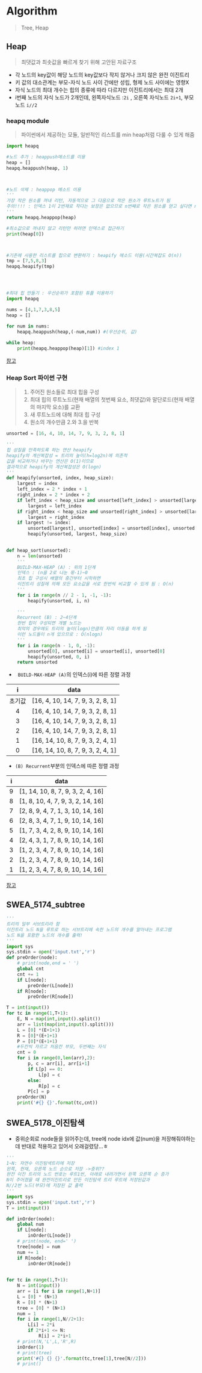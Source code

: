 # Algorithm

> Tree, Heap



## Heap

> 최댓값과 최솟값을 빠르게 찾기 위해 고안된 자료구조

- 각 노드의 key값이 해당 노드의 key값보다 작지 않거나 크지 않은 완전 이진트리
- 키 값의 대소관계는 부모-자식 노드 사이 간에만 성립, 형제 노드 사이에는 영향X
- 자식 노드의 최대 개수는 힙의 종류에 따라 다르지만 이진트리에서는 최대 2개
- i번째 노드의 자식 노드가 2개인데, 왼쪽자식노드 :`2i` , 오른쪽 자식노드 `2i+1`, 부모노드 `i//2`



### heapq module

> 파이썬에서 제공하는 모듈, 일반적인 리스트를 min heap처럼 다룰 수 있게 해줌

```python
import heapq

#노드 추가 : heappush메소드를 이용
heap = []
heapq.heappush(heap, 1)



#노드 삭제 : heappop 메소드 이용
'''
가장 작은 원소를 꺼내 리턴, 자동적으로 그 다음으로 작은 원소가 루트노트가 됨
주의!!!! : 인덱스 1이 2번재로 작다는 보장은 없으므로 n번째로 작은 원소를 얻고 싶다면 n-1개의 원소를 빼내야 함.
'''
return heapq.heappop(heap)

#최소값으로 꺼내지 않고 리턴만 하려면 인덱스로 접근하기
print(heap[0])



#기존에 사용한 리스트를 힙으로 변환하기 : heapify 메소드 이용(시간복잡도 O(n))
tmp = [7,5,8,3]
heapq.heapify(tmp)




#최대 힙 만들기 : 우선순위가 포함된 튜플 이용하기
import heapq

nums = [4,1,7,3,8,5]
heap = []

for num in nums:
    heapq.heappush(heap,(-num,num)) #(우선순위, 값)
    
while heap:
    print(heapq.heappop(heap)[1]) #index 1
```

[참고](https://hocheon.tistory.com/70)



### Heap Sort 파이썬 구현

>1. 주어진 원소들로 최대 힙을 구성
>2. 최대 힙의 루트노드(현재 배열의 첫번째 요소, 최댓값)와 말단로드(현재 배열의 마지막 요소)를 교환
>3. 새 루트노드에 대해 최대 힙 구성
>4. 원소의 개수만큼 2.와 3.을 반복



```python
unsorted = [16, 4, 10, 14, 7, 9, 3, 2, 8, 1]

'''
힙 성질을 만족하도록 하는 연산 heapify
heapify의 계산복잡성 = 트리의 높이(h=log2n)에 의존적
값을 비교하거나 바꾸는 연산은 O(1)이므로 
결과적으로 heapify의 계산복잡성은 O(logn)
'''
def heapify(unsorted, index, heap_size):
    largest = index
    left_index = 2 * index + 1
    right_index = 2 * index + 2
    if left_index < heap_size and unsorted[left_index] > unsorted[largest]:
        largest = left_index
    if right_index < heap_size and unsorted[right_index] > unsorted[largest]:
        largest = right_index
    if largest != index:
        unsorted[largest], unsorted[index] = unsorted[index], unsorted[largest]
        heapify(unsorted, largest, heap_size)

        
def heap_sort(unsorted):
    n = len(unsorted)
    '''
    BUILD-MAX-HEAP (A) : 위의 1단계
    인덱스 : (n을 2로 나눈 몫-1)~0
    최초 힙 구성시 배열의 중간부터 시작하면
    이진트리 성질에 의해 모든 요소값을 서로 한번씩 비교할 수 있게 됨 : O(n)
    '''
    for i in range(n // 2 - 1, -1, -1):
        heapify(unsorted, i, n)
    
    '''
    Recurrent (B) : 2~4단계
    한번 힙이 구성되면 개별 노드는
    최악의 경우에도 트리의 높이(logn)만큼의 자리 이동을 하게 됨
    이런 노드들이 n개 있으므로 : O(nlogn)
    '''
    for i in range(n - 1, 0, -1):
        unsorted[0], unsorted[i] = unsorted[i], unsorted[0]
        heapify(unsorted, 0, i)
    return unsorted
```

- ` BUILD-MAX-HEAP (A)`의 인덱스(i)에 따른 정렬 과정

|   i    |               data                |
| :----: | :-------------------------------: |
| 초기값 | [16, 4, 10, 14, 7, 9, 3, 2, 8, 1] |
|   4    | [16, 4, 10, 14, 7, 9, 3, 2, 8, 1] |
|   3    | [16, 4, 10, 14, 7, 9, 3, 2, 8, 1] |
|   2    | [16, 4, 10, 14, 7, 9, 3, 2, 8, 1] |
|   1    | [16, 14, 10, 8, 7, 9, 3, 2, 4, 1] |
|   0    | [16, 14, 10, 8, 7, 9, 3, 2, 4, 1] |

- `(B) Recurrent`부분의 인덱스에 따른 정렬 과정

|  i   |               data                |
| :--: | :-------------------------------: |
|  9   | [1, 14, 10, 8, 7, 9, 3, 2, 4, 16] |
|  8   | [1, 8, 10, 4, 7, 9, 3, 2, 14, 16] |
|  7   | [2, 8, 9, 4, 7, 1, 3, 10, 14, 16] |
|  6   | [2, 8, 3, 4, 7, 1, 9, 10, 14, 16] |
|  5   | [1, 7, 3, 4, 2, 8, 9, 10, 14, 16] |
|  4   | [2, 4, 3, 1, 7, 8, 9, 10, 14, 16] |
|  3   | [1, 2, 3, 4, 7, 8, 9, 10, 14, 16] |
|  2   | [1, 2, 3, 4, 7, 8, 9, 10, 14, 16] |
|  1   | [1, 2, 3, 4, 7, 8, 9, 10, 14, 16] |

[참고](https://ratsgo.github.io/data%20structure&algorithm/2017/09/27/heapsort/)





## SWEA_5174_subtree

```python
'''
트리의 일부 서브트리라 함
이진트리 노드 N을 루트로 하는 서브트리에 속한 노드의 개수를 알아내는 프로그램
노드 N을 포함한 노드의 개수를 출력!
'''
import sys
sys.stdin = open('input.txt','r')
def preOrder(node):
    # print(node,end = ' ')
    global cnt
    cnt += 1
    if L[node]:
        preOrder(L[node])
    if R[node]:
        preOrder(R[node])

T = int(input())
for tc in range(1,T+1):
    E, N = map(int,input().split())
    arr = list(map(int,input().split()))
    L = [0] *(E+1+1)
    R = [0]*(E+1+1)
    P = [0]*(E+1+1)
    #두칸씩 자르고 처음칸 부모, 두번째는 자식
    cnt = 0
    for i in range(0,len(arr),2):
        p, c = arr[i], arr[i+1]
        if L[p] == 0:
            L[p] = c
        else:
            R[p] = c
        P[c] = p
    preOrder(N)
    print('#{} {}'.format(tc,cnt))
```



## SWEA_5178_이진탐색

- 중위순회로 node들을 읽어주는데, tree에 node idx에 값(num)을 저장해줘야하는데 반대로 적용하고 있어서 오래걸렸당...ㅎ

```python
'''
1~N: 자연수 이진탐색트리에 저장
왼쪽, 현재, 오른쪽 노드 순으로 저장 ->중위??
완전 이진 트리의 노드 번호는 루트1번, 아래로 내려가면서 왼쪽 오른쪽 순 증가
N이 주어졌을 때 완전이진트리로 만든 이진탐색 트리 루트에 저장된값과
N//2번 노드(부모)에 저장된 값 출력
'''
import sys
sys.stdin = open('input.txt','r')
T = int(input())

def inOrder(node):
    global num
    if L[node]:
        inOrder(L[node])
    # print(node, end=' ')
    tree[node] = num
    num += 1
    if R[node]:
        inOrder(R[node])
  

for tc in range(1,T+1):
    N = int(input())
    arr = [i for i in range(1,N+1)]
    L = [0] * (N+1)
    R = [0] * (N+1)
    tree = [0] * (N+1)
    num = 1
    for i in range(1,N//2+1):
        L[i] = 2*i
        if 2*i+1 <= N:
            R[i] = 2*i+1
    # print(N,'L',L,'R',R)
    inOrder(1)
    # print(tree)
    print('#{} {} {}'.format(tc,tree[1],tree[N//2]))
    # print()

```

